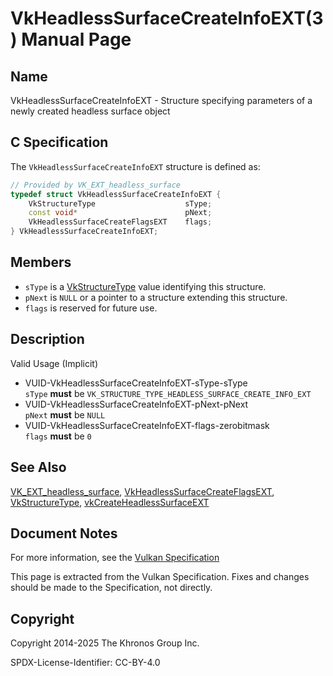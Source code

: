 # VkHeadlessSurfaceCreateInfoEXT(3) Manual Page

## Name

VkHeadlessSurfaceCreateInfoEXT - Structure specifying parameters of a newly created headless surface object



## [](#_c_specification)C Specification

The `VkHeadlessSurfaceCreateInfoEXT` structure is defined as:

```c++
// Provided by VK_EXT_headless_surface
typedef struct VkHeadlessSurfaceCreateInfoEXT {
    VkStructureType                    sType;
    const void*                        pNext;
    VkHeadlessSurfaceCreateFlagsEXT    flags;
} VkHeadlessSurfaceCreateInfoEXT;
```

## [](#_members)Members

- `sType` is a [VkStructureType](https://registry.khronos.org/vulkan/specs/latest/man/html/VkStructureType.html) value identifying this structure.
- `pNext` is `NULL` or a pointer to a structure extending this structure.
- `flags` is reserved for future use.

## [](#_description)Description

Valid Usage (Implicit)

- [](#VUID-VkHeadlessSurfaceCreateInfoEXT-sType-sType)VUID-VkHeadlessSurfaceCreateInfoEXT-sType-sType  
  `sType` **must** be `VK_STRUCTURE_TYPE_HEADLESS_SURFACE_CREATE_INFO_EXT`
- [](#VUID-VkHeadlessSurfaceCreateInfoEXT-pNext-pNext)VUID-VkHeadlessSurfaceCreateInfoEXT-pNext-pNext  
  `pNext` **must** be `NULL`
- [](#VUID-VkHeadlessSurfaceCreateInfoEXT-flags-zerobitmask)VUID-VkHeadlessSurfaceCreateInfoEXT-flags-zerobitmask  
  `flags` **must** be `0`

## [](#_see_also)See Also

[VK\_EXT\_headless\_surface](https://registry.khronos.org/vulkan/specs/latest/man/html/VK_EXT_headless_surface.html), [VkHeadlessSurfaceCreateFlagsEXT](https://registry.khronos.org/vulkan/specs/latest/man/html/VkHeadlessSurfaceCreateFlagsEXT.html), [VkStructureType](https://registry.khronos.org/vulkan/specs/latest/man/html/VkStructureType.html), [vkCreateHeadlessSurfaceEXT](https://registry.khronos.org/vulkan/specs/latest/man/html/vkCreateHeadlessSurfaceEXT.html)

## [](#_document_notes)Document Notes

For more information, see the [Vulkan Specification](https://registry.khronos.org/vulkan/specs/latest/html/vkspec.html#VkHeadlessSurfaceCreateInfoEXT)

This page is extracted from the Vulkan Specification. Fixes and changes should be made to the Specification, not directly.

## [](#_copyright)Copyright

Copyright 2014-2025 The Khronos Group Inc.

SPDX-License-Identifier: CC-BY-4.0